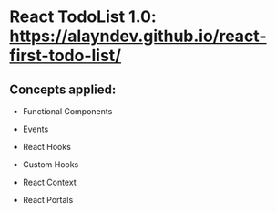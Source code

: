 # React TodoList 1.0: https://alayndev.github.io/react-first-todo-list/

## Concepts applied:

- Functional Components

- Events

- React Hooks

- Custom Hooks

- React Context

- React Portals


